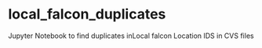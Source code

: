 # local_falcon_duplicates
Jupyter Notebook to find duplicates inLocal falcon Location IDS in CVS files
